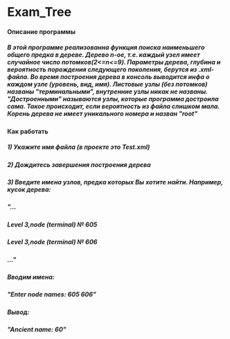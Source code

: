 # Exam_Tree
<h4>Описание программы</h4>
<h5>В этой программе реализованна функция поиска наименьшего общего предка в дереве. Дерево n-ое, т.е. каждый узел
имеет случайное число потомков(2<=n<=9). Параметры дерева, глубина и вероятность порождения следующего поколения, 
берутся из .xml-файла.
Во время построения дерева в консоль выводится инфа о каждом узле (уровень, вид, имя). Листовые узлы (без потомков)
названы "терминальными", внутренние узлы никак не названы. "Достроенными" называются узлы, которые программа достроила
сама. Такое происходит, если вероятность из файла слишком мала. Корень дерева не имеет уникального номера и назван "root"</h5>
<h4>Как работать</h4>
<h5>1) Укажите имя файла (в проекте это Test.xml)</h5>
<h5>2) Дождитесь завершения построения дерева</h5>
<h5>3) Введите имена узлов, предка которых Вы хотите найти. Например, кусок дерева:</h5>
<h5>"...</h5>
<h5>Level 3,node (terminal) № 605</h5>
<h5>Level 3,node (terminal) № 606</h5>
<h5>..."</h5>
<h5>Вводим имена:</h5>
<h5>"Enter node names: 605 606"</h5>
<h5>Вывод:</h5>
<h5>"Ancient name: 60"</h5>
